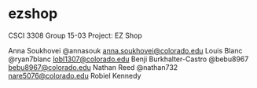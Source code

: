 # ezshop
CSCI 3308 Group 15-03 Project: EZ Shop

Anna Soukhovei @annasouk anna.soukhovei@colorado.edu
Louis Blanc @ryan7blanc lobl1307@colorado.edu
Benji Burkhalter-Castro @bebu8967 bebu8967@colorado.edu
Nathan Reed @nathan732 nare5076@colorado.edu
Robiel Kennedy
